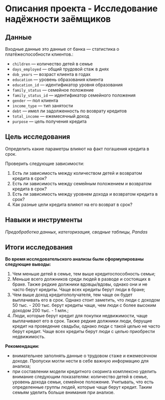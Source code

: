 # Описания проекта - Исследование надёжности заёмщиков

## Данные

Входные данные это данные от банка — статистика о платёжеспособности клиентов.:

* `children` — количество детей в семье
* `days_employed` — общий трудовой стаж в днях
* `dob_years` — возраст клиента в годах
* `education` — уровень образования клиента
* `education_id` — идентификатор уровня образования
* `family_status` — семейное положение
* `family_status_id` — идентификатор семейного положения
* `gender` — пол клиента
* `income_type` — тип занятости
* `debt` — имел ли задолженность по возврату кредитов
* `total_income` — ежемесячный доход
* `purpose` — цель получения кредита

## Цель исследования 

Определить какие параметры влияют на факт погашения кредита в срок.

Проверить следующие зависимости:
1. Есть ли зависимость между количеством детей и возвратом кредита в срок?
2. Есть ли зависимость между семейным положением и возвратом кредита в срок?
3. Есть ли зависимость между уровнем дохода и возвратом кредита в срок?
4. Как разные цели кредита влияют на его возврат в срок?

## Навыки и инструменты

*Предобработка данных, категоризация, сводные таблицы, Pandas*

## Итоги исследования

**Во время исследовательского анализы были сформулированы следующие выводы:**
1. Чем меньше детей в семье, тем выше кредитоспособность семьи;
2. Меньше всего должников среди людей в разводе и состоящих в браке. Также редкие должники вдовцы/вдовы, однако они и не часто берут кредиты. Чаще всех кредиты берут люди в браке;
3. Чем выше доход кредитополучателя, тем чаще он будет выплачивать его в срок. Однако стоит заметить, что люди с доходом 50 тыс. - 200 тыс. берут кредиты чаще, чем люди с более высоким доходом 200 тыс. - 1 млн.;
4. Люди, которые берут кредит для покупки недвижимости, чаще выплачивают его в срок. Также редкие должники люди, берущие кредит на проведение свадьбы, однако люди с такой целью не часто берут кредит. Чаще всех кредиты берут люди с целью приобрести недвижимость.
    
**Рекомендации:**
- внимательнее заполнять данные о трудовом стаже и ежемесячном доходе. Пропуски могли нести в себе важную информацию для анализа;
- при составлении модели кредитного скоринга комплексно уделить внимание следующим показателям: количество детей в семье, уровень дохода семьи, семейное положение. Учитывать, что есть определенные группы людей, которые чаще берут кредит. Таким семьям уделить больше внимания при анализе.

 

